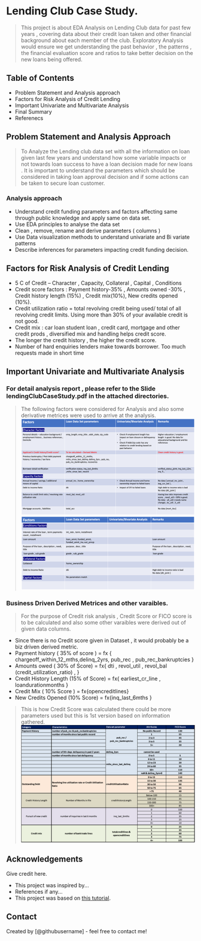 # Lending Club Case Study.
> This project is about EDA Analysis on Lending Club data for past few years , covering data about their credit loan taken and other financial background about each member of the club.
Exploratory Analysis would ensure we get understanding the past behavior , the patterns , the financial evaluation score and ratios to take better decision on the new loans being offered. 


## Table of Contents
* Problem Statement and Analysis approach
* Factors for Risk Analysis of Credit Lending
* Important Univariate and Multivariate Analysis
* Final Summary
* Referenecs


## Problem Statement and Analysis Approach
> To Analyze the Lending club data set with all the information on loan given last few years and understand how some variable impacts or not towards loan success to have a loan decision made for new loans . It is important to understand the parameters which should be considered in taking loan approval decision and if some actions can be taken to secure loan customer.
### Analysis approach
- Understand credit funding parameters and factors affecting same through public knowledge and apply same on data set.
- Use EDA principles to analyse the data set 
- Clean , remove, rename and derive parameters ( columns )
- Use Data visualization methods to understand univariate and Bi variate patterns 
- Describe inferences for parameters impacting credit funding decision.


## Factors for Risk Analysis of Credit Lending
- 5 C of Credit – Character , Capacity, Collateral , Capital , Conditions 
- Credit score factors : Payment history-35% , Amounts owned -30%  , Credit history length (15%) , Credit mix(10%), New credits opened (10%).
- Credit utilization ratio = total revolving credit being used/  total of all revolving credit limits. Using more than 30% of your available credit is not good.
- Credit mix : car loan  student loan , credit card, mortgage and other credit prods , diversified mix and handling helps credit score.
- The longer the credit history , the higher the credit score.
- Number of hard enquiries lenders make towards borrower. Too much requests made in short time

## Important Univariate and Multivariate Analysis
### For detail analysis report , please refer to the Slide lendingClubCaseStudy.pdf in the attached directories.

> The following factors were considered for Analysis and also some derivative metrices were used to arrive at the analysis.
![Lending Decision Factors](https://github.com/abidahmeds/LendingClubCaseStudy/blob/master/charts/factors1.png)
![Lending Decision Factors2](https://github.com/abidahmeds/LendingClubCaseStudy/blob/master/charts/factors2.png)

### Business Driven Derived Metrices and other varaibles.
> For the purpose of Credit risk analysis , Credit Score or FICO score is to be calculated and also some other varaibles were derived out of given data columns.
- Since there is no Credit score given in Dataset , it would probably be a biz driven derived metric. 
- Payment history ( 35% of score ) = fx  { chargeoff_within_12_mths,delinq_2yrs, pub_rec , pub_rec_bankruptcies }
- Amounts owed ( 30% of Score) =  fx{ dti , revol_util , revol_bal (credit_utilization_ratio) ,   }
- Credit History Length (15% of Score) = fx{ earliest_cr_line , loandurationmonths }
- Credit Mix ( 10% Score ) = fx{opencreditlines}
- New Credits Opened (10% Score) = fx{inq_last_6mths }
> This is how Credit Score was calculated  there could be more parameters used but this is 1st version based on information gathered.
![Credit Score Calculation formula](https://github.com/abidahmeds/LendingClubCaseStudy/blob/master/charts/CreditScoreCalculationFormula.png)



## Acknowledgements
Give credit here.
- This project was inspired by...
- References if any...
- This project was based on [this tutorial](https://www.example.com).


## Contact
Created by [@githubusername] - feel free to contact me!


<!-- Optional -->
<!-- ## License -->
<!-- This project is open source and available under the [... License](). -->

<!-- You don't have to include all sections - just the one's relevant to your project -->
